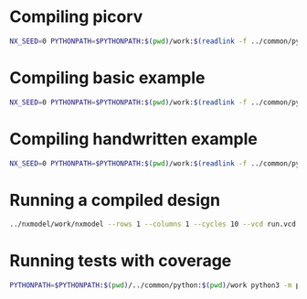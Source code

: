 # Compiling picorv

```bash
NX_SEED=0 PYTHONPATH=$PYTHONPATH:$(pwd)/work:$(readlink -f ../common/python) python3 py_nxcompile ../tests/picorv32/work/picorv32_nl.v
```

# Compiling basic example

```bash
NX_SEED=0 PYTHONPATH=$PYTHONPATH:$(pwd)/work:$(readlink -f ../common/python) python3 py_nxcompile ../tests/multilayer/work/Top_nl.v
```

# Compiling handwritten example

```bash
NX_SEED=0 PYTHONPATH=$PYTHONPATH:$(pwd)/work:$(readlink -f ../common/python) python3 py_nxcompile ./tests/adder_4.v
```

# Running a compiled design

```bash
../nxmodel/work/nxmodel --rows 1 --columns 1 --cycles 10 --vcd run.vcd --verbose summary.json
```

# Running tests with coverage

```bash
PYTHONPATH=$PYTHONPATH:$(pwd)/../common/python:$(pwd)/work python3 -m pytest --cov=py_nxcompile --cov-report html:cov_html tests/python
```
